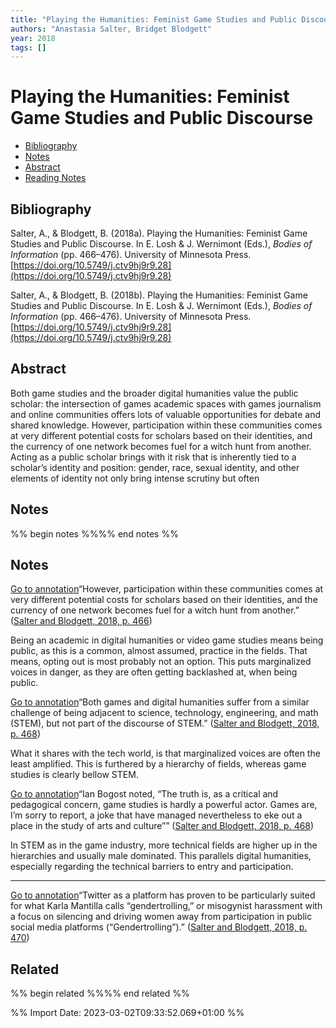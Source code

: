 ```yaml
---
title: "Playing the Humanities: Feminist Game Studies and Public Discourse"
authors: "Anastasia Salter, Bridget Blodgett"
year: 2018
tags: []
---
```

# Playing the Humanities: Feminist Game Studies and Public Discourse

- [Bibliography](#bibliography)
- [Notes](#notes)
- [Abstract](#abstract)
- [Reading Notes](#reading-notes)

## Bibliography
Salter, A., & Blodgett, B. (2018a). Playing the Humanities: Feminist Game Studies and Public Discourse. In E. Losh & J. Wernimont (Eds.), _Bodies of Information_ (pp. 466–476). University of Minnesota Press. [https://doi.org/10.5749/j.ctv9hj9r9.28](https://doi.org/10.5749/j.ctv9hj9r9.28)

Salter, A., & Blodgett, B. (2018b). Playing the Humanities: Feminist Game Studies and Public Discourse. In E. Losh & J. Wernimont (Eds.), _Bodies of Information_ (pp. 466–476). University of Minnesota Press. [https://doi.org/10.5749/j.ctv9hj9r9.28](https://doi.org/10.5749/j.ctv9hj9r9.28)

## Abstract
Both game studies and the broader digital humanities value the public scholar: the intersection of games academic spaces with games journalism and online communities offers lots of valuable opportunities for debate and shared knowledge. However, participation within these communities comes at very different potential costs for scholars based on their identities, and the currency of one network becomes fuel for a witch hunt from another. Acting as a public scholar brings with it risk that is inherently tied to a scholar’s identity and position: gender, race, sexual identity, and other elements of identity not only bring intense scrutiny but often

## Notes
%% begin notes %%%% end notes %%
## Notes

[Go to annotation](zotero://open-pdf/library/items/FBINQ6JY?page=466&annotation=TEBRYUFT)“However, participation within these communities comes at very different potential costs for scholars based on their identities, and the currency of one network becomes fuel for a witch hunt from another.” ([Salter and Blodgett, 2018, p. 466](zotero://select/library/items/Q9PYM3VL))

Being an academic in digital humanities or video game studies means being public, as this is a common, almost assumed, practice in the fields. That means, opting out is most probably not an option. This puts marginalized voices in danger, as they are often getting backlashed at, when being public.

[Go to annotation](zotero://open-pdf/library/items/FBINQ6JY?page=468&annotation=7I5N4X66)“Both games and digital humanities suffer from a similar challenge of being adjacent to science, technology, engineering, and math (STEM), but not part of the discourse of STEM.” ([Salter and Blodgett, 2018, p. 468](zotero://select/library/items/Q9PYM3VL))

What it shares with the tech world, is that marginalized voices are often the least amplified. This is furthered by a hierarchy of fields, whereas game studies is clearly bellow STEM.

[Go to annotation](zotero://open-pdf/library/items/FBINQ6JY?page=468&annotation=KWJRDICI)“Ian Bogost noted, “The truth is, as a critical and pedagogical concern, game studies is hardly a powerful actor. Games are, I’m sorry to report, a joke that have managed nevertheless to eke out a place in the study of arts and culture”” ([Salter and Blodgett, 2018, p. 468](zotero://select/library/items/Q9PYM3VL))

In STEM as in the game industry, more technical fields are higher up in the hierarchies and usually male dominated. This parallels digital humanities, especially regarding the technical barriers to entry and participation.

---

[Go to annotation](zotero://open-pdf/library/items/FBINQ6JY?page=470&annotation=BZGQ6GAY)“Twitter as a platform has proven to be particularly suited for what Karla Mantilla calls “gendertrolling,” or misogynist harassment with a focus on silencing and driving women away from participation in public social media platforms (“Gendertrolling”).” ([Salter and Blodgett, 2018, p. 470](zotero://select/library/items/Q9PYM3VL))

## Related
%% begin related %%%% end related %%

%% Import Date: 2023-03-02T09:33:52.069+01:00 %%
